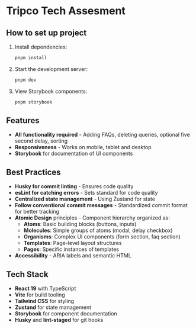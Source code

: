 # Tripco Tech Assesment

## How to set up project

1. Install dependencies:

   ```bash
   pnpm install
   ```

2. Start the development server:

   ```bash
   pnpm dev
   ```

3. View Storybook components:
   ```bash
   pnpm storybook
   ```

## Features

- **All functionality required** - Adding FAQs, deleting queries, optional five second delay, sorting
- **Responsiveness** - Works on mobile, tablet and desktop
- **Storybook** for documentation of UI components

## Best Practices

- **Husky for commit linting** - Ensures code quality
- **esLint for catching errors** - Sets standard for code quality
- **Centralized state management** - Using Zustand for state
- **Follow conventional commit messages** - Standardized commit format for better tracking
- **Atomic Design** principles - Component hierarchy organized as:
  - **Atoms**: Basic building blocks (buttons, inputs)
  - **Molecules**: Simple groups of atoms (modal, delay checkbox)
  - **Organisms**: Complex UI components (form section, faq section)
  - **Templates**: Page-level layout structures
  - **Pages**: Specific instances of templates
- **Accessibility** - ARIA labels and semantic HTML

## Tech Stack

- **React 19** with TypeScript
- **Vite** for build tooling
- **Tailwind CSS** for styling
- **Zustand** for state management
- **Storybook** for component documentation
- **Husky** and **lint-staged** for git hooks
